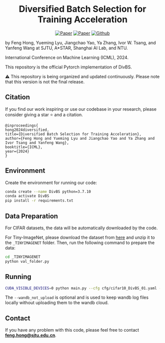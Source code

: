 <h1 align="center">Diversified Batch Selection for Training Acceleration</h1>

<p align="center">
    <a href="https://arxiv.org/abs/2406.04872"><img src="https://img.shields.io/badge/arXiv-2406.04872-b31b1b.svg" alt="Paper"></a>
    <a href="https://openreview.net/pdf?id=5QWKec0eDF"><img src="https://img.shields.io/badge/OpenReview-ICML'24-blue" alt="Paper"></a>
    <a href="https://github.com/Feng-Hong/DivBS"><img src="https://img.shields.io/badge/Github-DivBS-brightgreen?logo=github" alt="Github"></a>
    <!-- <a href="https://iclr.cc/media/iclr-2023/Slides/11305.pdf"> <img src="https://img.shields.io/badge/Slides (5 min)-grey?&logo=MicrosoftPowerPoint&logoColor=white" alt="Slides"></a> -->
    <!-- <a href="https://iclr.cc/media/PosterPDFs/ICLR%202023/11305.png?t=1680238646.843235"> <img src="https://img.shields.io/badge/Poster-grey?logo=airplayvideo&logoColor=white" alt="Poster"></a> -->
</p>

by Feng Hong, Yueming Lyu, Jiangchao Yao, Ya Zhang, Ivor W. Tsang, and Yanfeng Wang at SJTU, A*STAR, Shanghai AI Lab, and NTU.

International Conference on Machine Learning (ICML), 2024.

This repository is the official Pytorch implementation of DivBS.

<!-- ⚠️ This repository is currently in its initial version. It is being organized and updated continuously. Please note that this version is not the final release. -->
⚠️ This repository is being organized and updated continuously. Please note that this version is not the final release.

## Citation

If you find our work inspiring or use our codebase in your research, please consider giving a star ⭐ and a citation.
```
@inproceedings{
hong2024diversified,
title={Diversified Batch Selection for Training Acceleration},
author={Feng Hong and Yueming Lyu and Jiangchao Yao and Ya Zhang and Ivor Tsang and Yanfeng Wang},
booktitle={ICML},
year={2024}
}
```

## Environment
Create the environment for running our code:
```bash
conda create --name DivBS python=3.7.10
conda activate DivBS
pip install -r requirements.txt
```

## Data Preparation
For CIFAR datasets, the data will be automatically downloaded by the code. 

For Tiny-ImageNet, please download the dataset from [here](http://cs231n.stanford.edu/tiny-imagenet-200.zip) and unzip it to the `_TINYIMAGENET` folder. Then, run the following command to prepare the data:
```bash
cd _TINYIMAGENET
python val_folder.py
```

## Running
```bash
CUDA_VISIBLE_DEVICES=0 python main.py --cfg cfg/cifar10_DivBS_01.yaml --seed 0 --wandb_not_upload 
```
The `--wandb_not_upload` is optional and is used to keep wandb log files locally without uploading them to the wandb cloud.

## Contact
If you have any problem with this code, please feel free to contact **feng.hong@sjtu.edu.cn**.
